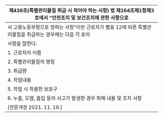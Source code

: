 | 제439조(특별관리물질 취급 시 적어야 하는 사항) 법 제164조제1항제3호에서 “안전조치 및 보건조치에 관한 사항으로 |
| --- |
| 서 고용노동부령으로 정하는 사항”이란 근로자가 별표 12에 따른 특별관리물질을 취급하는 경우에는 다음 각 호의 |
| 사항을 말한다. |
| 1. 근로자의 이름 |
| 2. 특별관리물질의 명칭 |
| 3. 취급량 |
| 4. 작업내용 |
| 5. 작업 시 착용한 보호구 |
| 6. 누출, 오염, 흡입 등의 사고가 발생한 경우 피해 내용 및 조치 사항 |
| [전문개정 2021. 11. 19.] |